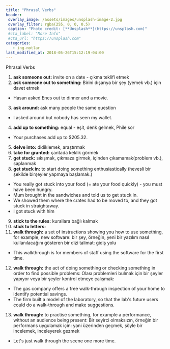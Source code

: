 ```yaml
---
title: "Phrasal Verbs"
header:
 overlay_image: /assets/images/unsplash-image-2.jpg
 overlay_filter: rgba(255, 0, 0, 0.5)
 caption: "Photo credit: [**Unsplash**](https://unsplash.com)"
 #cta_label: "More Info"
 #cta_url: "https://unsplash.com"
categories:
   - ing-notlar
last_modified_at: 2018-05-26T15:12:19-04:00
---
```


Phrasal Verbs

1. **ask someone out:** invite on a date - çıkma teklifi etmek
2. **ask someone out to something:** Birini dışarıya bir şey (yemek vb.) için davet etmek
* Hasan asked Enes out to dinner and a movie.
3. **ask around:** ask many people the same question
* I asked around but nobody has seen my wallet.
4. **add up to something:** equal - eşit, denk gelmek, Phile sor
* Your purchases add up to $205.32.
5. **delve into:** didiklemek, araştırmak
6. **take for granted:** çantada keklik görmek
7. **get stuck:** sıkışmak, çıkmaza girmek, içinden çıkamamak(problem vb.), saplanmak
8. **get stuck in:** to start doing something enthusiastically (hevesli bir şekilde birşeyler yapmaya başlamak.)
* You really got stuck into your food (= ate your food quickly) - you must have been hungry.
* Mum brought in the sandwiches and told us to get stuck in.
* We showed them where the crates had to be moved to, and they got stuck in straightaway.
* I got stuck with him
9. **stick to the rules:** kurallara bağlı kalmak
10. **stick to letters:**
11. **walk through:** a set of instructions showing you how to use something, for example, new software: bir şey, örneğin, yeni bir yazılım nasıl kullanılacağını gösteren bir dizi talimat: gidiş yolu
* This walkthrough is for members of staff using the software for the first time.
12. **walk through:** the act of doing something or checking something in order to find possible problems: Olası problemleri bulmak için bir şeyler yapıyor veya bir şeyler kontrol etmeye çalışmak:
* The gas company offers a free walk-through inspection of your home to identify potential savings.
* The firm built a model of the laboratory, so that the lab's future users could do a walk-through and make suggestions.
13. **walk through:** to practise something, for example a performance, without an audience being present: Bir seyirci olmaksızın, örneğin bir performans uygulamak için: yani üzerinden geçmek, şöyle bir incelemek, inceleyerek gezmek
* Let's just walk through the scene one more time.
